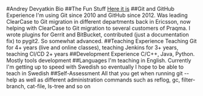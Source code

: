 #Andrey Devyatkin Bio
##The Fun Stuff
[Here it is](https://www.youtube.com/embed/gOf1DnKqmNM)
##Git and GitHub Experience
I'm using Git since 2010 and GitHub since 2012. Was leading ClearCase to Git migration in different departments back in Ericsson, now helping with ClearCase to Git migration to several customers of Praqma. I wrote plugins for Gerrit and BitBucket, contributed (just a documentation fix) to pygit2. So somewhat advanced.
##Teaching Experience
Teaching Git for 4+ years (live and online classes), teaching Jenkins for 3+ years, teaching CI/CD 2+ years
##Development Experience
C/C++, Java, Python. Mostly tools development
##Languages
I'm teaching in English. Currently I'm getting up to speed with Swedish so eventually I hope to be able to teach in Swedish
##Self-Assessment
All that you get when running git --help as well as different administration commands such as reflog, gc, filter-branch, cat-file, ls-tree and so on
